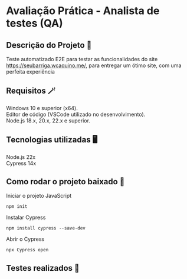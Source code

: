# Avaliação Prática - Analista de testes (QA)

## Descrição do Projeto 📰
Teste automatizado E2E para testar as funcionalidades do site https://seubarriga.wcaquino.me/, para entregar um ótimo site, com uma perfeita experiência 

## Requisitos 🪄
Windows 10 e superior (x64). <br>
Editor de código (VSCode utilizado no desenvolvimento). <br>
Node.js 18.x, 20.x, 22.x e superior. <br>

## Tecnologias utilizadas 🖥
Node.js 22x <br>
Cypress 14x

## Como rodar o projeto baixado 🎡
Iniciar o projeto JavaScript
```
npm init
```
Instalar Cypress
```
npm install cypress --save-dev
```
Abrir o Cypress
```
npx Cypress open
```

## Testes realizados 🔬